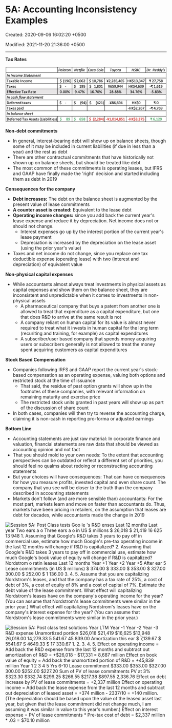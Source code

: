 # 5A: Accounting Inconsistency Examples

Created: 2020-09-06 16:02:20 +0500

Modified: 2021-11-20 21:36:00 +0500

---

**Tax Rates**

![HSBC Dr. Reddy's In Income Statement Taxable Income Taxes Effective Tax Rate In cash flow statement Deferred taxes Taxes paid In balance sheet Deferred Tax Assets (Liabilities) Peloton S (196) 0.00% 89 Netflix $2,062 $ 195 9.47% S (94) 658 Coca Cola Toyota S 10,786 $ 1,801 y 659,944 16.70% 28.88% (421) 486,694 $ (2,284) HKS13,347 HK$4,639 34.76% HK$o -HK$2,267 -HK$3E375 27,758 -x 1,619 -5.83% 4,769 6,129 ](media/Accounting-for-Finance_5A--Accounting-Inconsistency-Examples-image1.jpg)



**Non-debt commitments**
-   In general, interest-bearing debt will show up on balance sheets, though some of it may be included in current liabilities (if due in less than a year) and the rest as debt
-   There are other contractual commitments that have historically not shown up on balance sheets, but should be treated like debt
-   The most common of these commitments is operating leases, but IFRS and GAAP have finally made the 'right' decision and started including them as debt in 2019



**Consequences for the company**
-   **Debt increases:** The debt on the balance sheet is augmented by the present value of lease commitments
-   **A counter asset is created:** Equivalent to the lease debt
-   **Operating income changes:** since you add back the current year's lease expense and reduce it by depreciation. Net income does not or should not change.
    -   Interest expenses go up by the interest portion of the current year's lease payment
    -   Depreciation is increased by the depreciation on the lease asset (using the prior year's value)
-   Taxes and net income do not change, since you replace one tax deductible expense (operating lease) with two (interest and depreciation) of equivalent value



**Non-physical capital expenses**
-   While accountants almost always treat investments in physical assets as capital expenses and show them on the balance sheet, they are inconsistent and unpredictable when it comes to investments in non-physical assets
    -   A pharmaceutical company that buys a patent from another one is allowed to treat that expenditure as a capital expenditure, but one that does R&D to arrive at the same result is not
    -   A company reliant on human capital for its value is almost never required to treat what it invests in human capital for the long term (recuriting and training, for example) as capital expenditures
    -   A subscriber/user based company that spends money acquiring users or subscribers generally is not allowed to treat the money spent acquiring customers as capital expenditures



**Stock Based Compensation**
-   Companies following IRFS and GAAP report the current year's stock-based compensation as an operating expense, valuing both options and restricted stock at the time of issuance
    -   That said, the residue of past option grants will show up in the footnotes of these companies, with relevant information on remaining maturity and exercise price
    -   The restricted stock units granted in past years will show up as part of the discussion of share count
-   In both cases, companies will then try to reverse the accounting charge, claiming it is non-cash in reporting pro-forma or adjusted earnings



**Bottom Line**
-   Accounting statements are just raw material: In corporate finance and valuation, financial statements are raw data that should be viewed as accounting opinion and not fact
-   That you should mold to your own needs: To the extent that accounting perspectives can be outdated or reflect a different set of priorities, you should feel no qualms about redoing or reconstructing accounting statements
-   But your choices will have consequences: That can have consequences for how you measure profits, invested capital and even share count. The company that you see will be closer to the truth than the company described in accounting statements
-   Markets don't follow (and are more sensible than) accountants: For the most part, markets learn and move on faster than accountants do. Thus, markets have been pricing in retailers, on the assumption that leases are debt for decades, while accountants made the change in 2019

![Session 5A: Post Class tests Goo le 's R&D enses Last 12 months Last year Two ears a o Three ears a o in US $ millions $ 26,018 $ 21,419 16 625 13 948 1. Assuming that Google's R&D takes 3 years to pay off in commercial use, estimate how much Google's pre-tax operating income in the last 12 months will change if R&D is capitalized? 2. Assuming that Google's R&D takes 3 years to pay off in commercial use, estimate how much Google's book value of equity will change if R&D is capitalized? Nordstrom o ratin leases Last 12 months Year +1 Year +2 Year +5 After ear 5 Lease commitments (in US $ millions) $ 374.00 $ 333.00 $ 353.00 $ 327.00 300.00 $ 252.00 $ 1 136.00 3. 4. 5. Assume that you are capitalizing Nordstrom's leases, and that the company has a tax rate of 25%, a cost of debt of 3%, a cost of equity of 8% and a cost of capital of 7%. Estimate the debt value of the lease commitment. What effect will capitalizing Nordstrom's leases have on the company's operating income for the year? (You can assume that Nordstrom's lease commitments were similar in the prior year.) What effect will capitalizing Nordstrom's leases have on the company's interest expense for the year? (You can assume that Nordstrom's lease commitments were similar in the prior year.) ](media/Accounting-for-Finance_5A--Accounting-Inconsistency-Examples-image2.jpg)



![Session 5A: Post class test solutions Year LTM Year -1 Year -2 Year -3 R&D expense Unamortized portion $26,018 $21,419 $16,625 $13,948 26,018.00 14,279.33 5 541.67 45 839.00 Amortization this ear $ 7,139.67 $ 5541.67 S 4649.33 $ 17 330.67 1. 2. 3. 4. 5. Effect on operating income = Add back the R&D expense from the last 12 months and subtract out amortization of R&D = +$26,018 - $17,331 = $8,687 million Effect on book value of equity = Add back the unamortized portion of R&D = +$45,839 million Year 1 2 3 4 5 Yrs 6-10 Lease commitment $333.00 $353.00 $327.00 300.00 $252.00 $227.20 Sum of PV of lease commitments PV at 3% $323.30 $332.74 $299.25 $266.55 $217.38 $897.55 $2,336.76 Effect on debt Increase by PV of lease commitments = +$2,337 million Effect on operating income = Add back the lease expense from the last 12 months and subtract out depreciation of leased asset = +374 million - $2337/10 = +$140 million. (The depreciation should be based upon the value of the leased asset last year, but given that the lease commitment did not change much, I am assuming it was similar in value to this year's number.) Effect on interest expense = PV of lease commitments * Pre-tax cost of debt = $2,337 million * .03 = $70.10 million ](media/Accounting-for-Finance_5A--Accounting-Inconsistency-Examples-image3.jpg)



